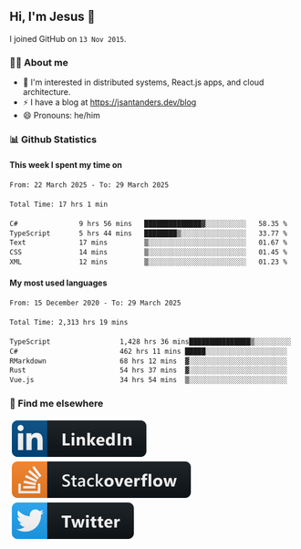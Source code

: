 ## Hi, I'm Jesus 👋

I joined GitHub on `13 Nov 2015`.

<!-- Talking about you -->

### 👨‍💻 About me

- 👦 I'm interested in distributed systems, React.js apps, and cloud architecture.
- ⚡️ I have a blog at <https://jsantanders.dev/blog>
- 😄 Pronouns: he/him

### 📊 Github Statistics

#### This week I spent my time on

<!--START_SECTION:weekly-->

```txt
From: 22 March 2025 - To: 29 March 2025

Total Time: 17 hrs 1 min

C#               9 hrs 56 mins   ██████████████▓░░░░░░░░░░   58.35 %
TypeScript       5 hrs 44 mins   ████████▒░░░░░░░░░░░░░░░░   33.77 %
Text             17 mins         ▒░░░░░░░░░░░░░░░░░░░░░░░░   01.67 %
CSS              14 mins         ▒░░░░░░░░░░░░░░░░░░░░░░░░   01.45 %
XML              12 mins         ▒░░░░░░░░░░░░░░░░░░░░░░░░   01.23 %
```

<!--END_SECTION:weekly-->

#### My most used languages

<!--START_SECTION:alltime-->

```txt
From: 15 December 2020 - To: 29 March 2025

Total Time: 2,313 hrs 19 mins

TypeScript                 1,428 hrs 36 mins███████████████▒░░░░░░░░░   61.76 %
C#                         462 hrs 11 mins █████░░░░░░░░░░░░░░░░░░░░   19.98 %
RMarkdown                  68 hrs 12 mins  ▓░░░░░░░░░░░░░░░░░░░░░░░░   02.95 %
Rust                       54 hrs 37 mins  ▓░░░░░░░░░░░░░░░░░░░░░░░░   02.36 %
Vue.js                     34 hrs 54 mins  ▒░░░░░░░░░░░░░░░░░░░░░░░░   01.51 %
```

<!--END_SECTION:alltime-->

### 📢 Find me elsewhere

<p>
  <a target="_blank" href="https://linkedin.com/in/jsantanders">
    <img src="https://github.com/jsantanders/jsantanders/blob/master/img/linkedin.svg" alt="LinkedIn" style="vertical-align:top; margin:4px">
  </a>
  
  <a target="_blank" href="https://stackoverflow.com/users/7318331/jesus-santander">
    <img src="https://github.com/jsantanders/jsantanders/blob/master/img/stackoverflow.svg" alt="StackOverflow" style="vertical-align:top; margin:4px">
  </a>
  
  <a target="_blank" href="http://twitter.com/jsantanders">
    <img src="https://github.com/jsantanders/jsantanders/blob/master/img/twitter.svg" alt="Twitter" style="vertical-align:top; margin:4px">
  </a>
</p>
